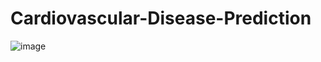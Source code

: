 # Cardiovascular-Disease-Prediction
![image](https://github.com/user-attachments/assets/26b9c89b-b1db-48ae-b8ba-0b45527b12d4)
